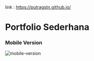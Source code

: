 link : https://putragstn.github.io/


<h1>Portfolio Sederhana</h1>

<h3>Mobile Version</h3>

![mobile-version](https://user-images.githubusercontent.com/63633179/127470409-43ba2cf4-b688-45bb-bbfc-457711db0388.png)


